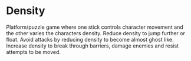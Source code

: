 # Density

Platform/puzzle game where one stick controls character movement and the other varies the characters density.
Reduce density to jump further or float. Avoid attacks by reducing density to become almost ghost like.
Increase density to break through barriers, damage enemies and resist attempts to be moved.
